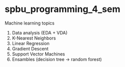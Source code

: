# spbu_programming_4_sem
Machine learning topics
1)  Data analysis (EDA + VDA)
2)  K-Nearest Neighbors 
3)  Linear Regression
4)  Gradient Descent
5)  Support Vector Machines 
6)  Ensambles (decision tree -> random forest)
